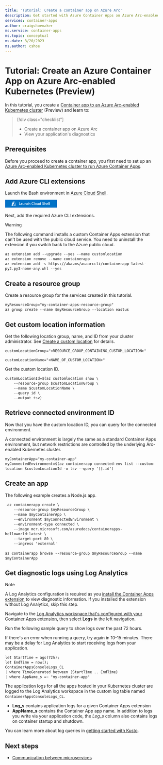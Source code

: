 ```yaml
---
title: 'Tutorial: Create a container app on Azure Arc'
description: Get started with Azure Container Apps on Azure Arc-enabled Kubernetes deploying your first app.
services: container-apps
author: craigshoemaker
ms.service: container-apps
ms.topic: conceptual
ms.date: 3/20/2023
ms.author: cshoe
---
```


# Tutorial: Create an Azure Container App on Azure Arc-enabled Kubernetes (Preview)

In this tutorial, you create a [Container app to an Azure Arc-enabled Kubernetes cluster](azure-arc-enable-cluster.md) (Preview) and learn to:

> [!div class="checklist"]
> * Create a container app on Azure Arc
> * View your application's diagnostics

## Prerequisites

Before you proceed to create a container app, you first need to set up an [Azure Arc-enabled Kubernetes cluster to run Azure Container Apps](azure-arc-enable-cluster.md).

## Add Azure CLI extensions

Launch the Bash environment in [Azure Cloud Shell](../cloud-shell/quickstart.md).

[![Launch Cloud Shell in a new window.](media/azure-cloud-shell-button.png)](https://shell.azure.com)

Next, add the required Azure CLI extensions.

> [!WARNING]
> The following command installs a custom Container Apps extension that can't be used with the public cloud service. You need to uninstall the extension if you switch back to the Azure public cloud.

```azurecli-interactive
az extension add --upgrade --yes --name customlocation
az extension remove --name containerapp
az extension add -s https://aka.ms/acaarccli/containerapp-latest-py2.py3-none-any.whl --yes
```

## Create a resource group

Create a resource group for the services created in this tutorial.

```azurecli-interactive
myResourceGroup="my-container-apps-resource-group"
az group create --name $myResourceGroup --location eastus 
```

## Get custom location information

Get the following location group, name, and ID from your cluster administrator. See [Create a custom location](azure-arc-enable-cluster.md) for details.

```azurecli-interactive
customLocationGroup="<RESOURCE_GROUP_CONTAINING_CUSTOM_LOCATION>"
```

```azurecli-interactive
customLocationName="<NAME_OF_CUSTOM_LOCATION>"
```

Get the custom location ID.

```azurecli-interactive
customLocationId=$(az customlocation show \
    --resource-group $customLocationGroup \
    --name $customLocationName \
    --query id \
    --output tsv)
```

## Retrieve connected environment ID

Now that you have the custom location ID, you can query for the connected environment.

A connected environment is largely the same as a standard Container Apps environment, but network restrictions are controlled by the underlying Arc-enabled Kubernetes cluster.

```azure-interactive
myContainerApp="my-container-app"
myConnectedEnvironment=$(az containerapp connected-env list --custom-location $customLocationId -o tsv --query '[].id')
```

## Create an app

The following example creates a Node.js app.

```azurecli-interactive
 az containerapp create \
    --resource-group $myResourceGroup \
    --name $myContainerApp \
    --environment $myConnectedEnvironment \
    --environment-type connected \
    --image mcr.microsoft.com/azuredocs/containerapps-helloworld:latest \
    --target-port 80 \
    --ingress 'external'

az containerapp browse --resource-group $myResourceGroup --name $myContainerApp
```

## Get diagnostic logs using Log Analytics

> [!NOTE]
> A Log Analytics configuration is required as you [install the Container Apps extension](azure-arc-enable-cluster.md) to view diagnostic information. If you installed the extension without Log Analytics, skip this step.

Navigate to the [Log Analytics workspace that's configured with your Container Apps extension](azure-arc-enable-cluster.md), then select **Logs** in the left navigation.

Run the following sample query to show logs over the past 72 hours.

If there's an error when running a query, try again in 10-15 minutes. There may be a delay for Log Analytics to start receiving logs from your application.

```kusto
let StartTime = ago(72h);
let EndTime = now();
ContainerAppsConsoleLogs_CL
| where TimeGenerated between (StartTime .. EndTime)
| where AppName_s =~ "my-container-app"
```

The application logs for all the apps hosted in your Kubernetes cluster are logged to the Log Analytics workspace in the custom log table named `ContainerAppsConsoleLogs_CL`.

* **Log_s** contains application logs for a given Container Apps extension
* **AppName_s** contains the Container App app name. In addition to logs you write via your application code, the *Log_s* column also contains logs on container startup and shutdown.

You can learn more about log queries in [getting started with Kusto](../azure-monitor/logs/get-started-queries.md).

## Next steps

- [Communication between microservices](communicate-between-microservices.md)
